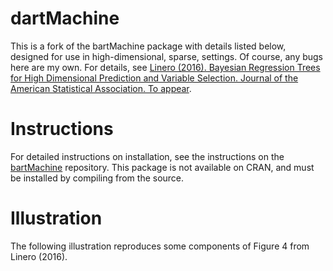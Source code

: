 dartMachine
===========

This is a fork of the bartMachine package with details listed below, designed for use in high-dimensional, sparse, settings. Of course, any bugs here are my own. For details, see [Linero (2016). Bayesian Regression Trees for High Dimensional Prediction and Variable Selection. Journal of the American Statistical Association. To appear](http://www.tandfonline.com/doi/full/10.1080/01621459.2016.1264957).



Instructions
===============

For detailed instructions on installation, see the instructions on the [bartMachine](https://github.com/kapelner/bartMachine/) repository. This package is not available on CRAN, and must be installed by compiling from the source. 

Illustration
=============

The following illustration reproduces some components of Figure 4 from Linero (2016). 



